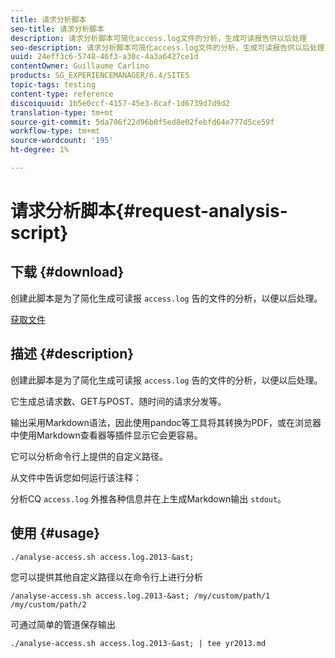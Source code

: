 ```yaml
---
title: 请求分析脚本
seo-title: 请求分析脚本
description: 请求分析脚本可简化access.log文件的分析，生成可读报告供以后处理
seo-description: 请求分析脚本可简化access.log文件的分析，生成可读报告供以后处理
uuid: 24eff3c6-5748-46f3-a30c-4a3a6427ce1d
contentOwner: Guillaume Carlino
products: SG_EXPERIENCEMANAGER/6.4/SITES
topic-tags: testing
content-type: reference
discoiquuid: 1b5e0ccf-4157-45e3-8caf-1d6739d7d9d2
translation-type: tm+mt
source-git-commit: 5da706f22d96b0f5ed8e02febfd64e777d5ce59f
workflow-type: tm+mt
source-wordcount: '195'
ht-degree: 1%

---
```



# 请求分析脚本{#request-analysis-script}

## 下载 {#download}

创建此脚本是为了简化生成可读报 `access.log` 告的文件的分析，以便以后处理。

[获取文件](assets/analyse-access.sh)

## 描述 {#description}

创建此脚本是为了简化生成可读报 `access.log` 告的文件的分析，以便以后处理。

它生成总请求数、GET与POST、随时间的请求分发等。

输出采用Markdown语法，因此使用pandoc等工具将其转换为PDF，或在浏览器中使用Markdown查看器等插件显示它会更容易。

它可以分析命令行上提供的自定义路径。

从文件中告诉您如何运行该注释：

分析CQ `access.log` 外推各种信息并在上生成Markdown输出 `stdout`。

## 使用 {#usage}

`./analyse-access.sh access.log.2013-&ast;`

您可以提供其他自定义路径以在命令行上进行分析

`/analyse-access.sh access.log.2013-&ast; /my/custom/path/1 /my/custom/path/2`

可通过简单的管道保存输出

`./analyse-access.sh access.log.2013-&ast; | tee yr2013.md`
